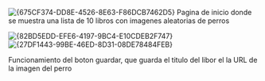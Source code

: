 ![{675CF374-DD8E-4526-8E63-F86DCB7462D5}](https://github.com/user-attachments/assets/4d847e9c-2e59-44dd-bad4-c0b396b5d495)
Pagina de inicio donde se muestra una lista de 10 libros con imagenes aleatorias de perros

![{82BD5EDD-EFE6-4197-9BC4-E10CDEB2F747}](https://github.com/user-attachments/assets/f6adc348-c6ca-4d9a-a436-df183c1a907a)
![{27DF1443-99BE-46ED-8D31-08DE78484FEB}](https://github.com/user-attachments/assets/ff1bfca2-ea3b-441a-81f4-a5f22d7e9623)

Funcionamiento del boton guardar, que guarda el titulo del libor el la URL de la imagen del perro
